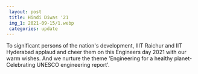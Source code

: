 ```yaml
---
 layout: post	
 title: Hindi Diwas '21
 img_1: 2021-09-15/1.webp
 categories: update
---
```


To significant persons of the nation's development, IIIT Raichur and IIT Hyderabad applaud and cheer them on this Engineers day 2021 with our warm wishes. And we nurture the theme 'Engineering for a healthy planet-Celebrating UNESCO engineering report'.